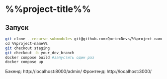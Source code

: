 # %%project-title%%

## Запуск
```sh
git clone --recurse-submodules git@github.com:QortexDevs/%%project-name%%.git
сd %%project-name%%
git checkout staging
git checkout -b your_dev_branch
docker compose build #запустить один раз
docker compose up
```

Бэкенд: http://localhost:8000/admin/
Фронтенд: http://localhost:3000/
